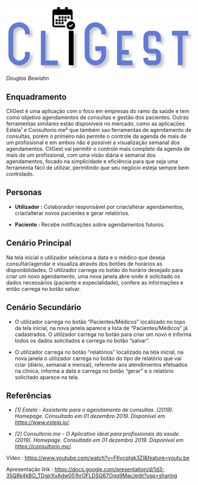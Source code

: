 ![Logo Cligest](https://github.com/dwbewiahn/CliGest/blob/master/%23Images/CliGestLogo1600x550.png)

 *Douglas Bewiahn*

## **Enquadramento**

CliGest é uma aplicação com o foco em empresas do ramo da saúde e tem como objetivo agendamentos de consultas e gestão dos pacientes. Outras ferramentas similares estão disponíveis no mercado, como as aplicações Estela¹ e Consultorio.me² que também sao ferramentas de agendamento de consultas, porém o primeiro não permite o controle da agenda de mais de um profissional e em ambos não é possível a visualização semanal dos agendamentos. CliGest vai permitir o controle mais completo da agenda de mais de um profissional,  com uma visão diária e semanal dos agendamentos, focado na simplicidade e eficiência para que seja uma ferramenta fácil de utilizar, permitindo que seu negócio esteja sempre bem controlado.

## **Personas**

* **Utilizador :** Colaborador responsável por criar/alterar agendamentos, criar/alterar novos pacientes e gerar relatórios.

* **Paciente :** Recebe notificações sobre agendamentos futuros.

## **Cenário Principal**

Na tela inicial o utilizador seleciona a data e o médico que deseja consultar/agendar e visualiza através dos botões de horários as disponibilidades. O utilizador carrega no botão do horário desejado para criar um novo agendamento, uma nova janela abre onde é solicitado os dados necessários (paciente e especialidade), confere as informações e então  carrega no botão salvar. 

## **Cenário Secundário**

* O utilizador carrega no botão “Pacientes/Médicos” localizado no topo da tela inicial, na nova janela aparece a lista de “Pacientes/Médicos” já cadastrados. O utilizador  carrega no botão para criar um novo e informa todos os dados solicitados e carrega no botão “salvar”.

*  O utilizador carrega no botão “relatórios” localizado na tela inicial, na nova janela o utilizador carrega no botão do tipo de relatório que vai criar (diário, semanal e mensal), referente aos atendimentos efetuados na clínica, informa a data e carrega no botão “gerar” e o relatório solicitado aparece na tela.

## **Referências**

* *[1] Estela - Assistente para o agendamento de consultas. (2019). Homepage. Consultado em 01 dezembro 2019. Disponível em  https://www.estela.io/.*

* *[2] Consultorio.me - O Aplicativo ideal para profissionais da saude. (2019). Homepage. Consultado em 01 dezembro 2019. Disponível em https://consultorio.me/.*



Video : https://www.youtube.com/watch?v=F6ycptgk3ZI&feature=youtu.be

Apresentação link : https://docs.google.com/presentation/d/1d3-35Q8k4kBO_TDgjrXxAdw051hrOFLDSQ67Oqg9Mac/edit?usp=sharing

